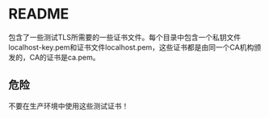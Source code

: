 # README

包含了一些测试TLS所需要的一些证书文件。每个目录中包含一个私钥文件localhost-key.pem和证书文件localhost.pem，这些证书都是由同一个CA机构颁发的，CA的证书是ca.pem。

## 危险

不要在生产环境中使用这些测试证书！